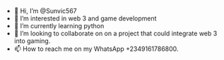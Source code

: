 - 👋 Hi, I’m @Sunvic567
- 👀 I’m interested in web 3 and game development
- 🌱 I’m currently learning python
- 💞️ I’m looking to collaborate on on a project that could integrate web 3 into gaming.
- 📫 How to reach me on my WhatsApp +2349161786800.

<!---
Sunvic567/Sunvic567 is a ✨ special ✨ repository because its `README.md` (this file) appears on your GitHub profile.
You can click the Preview link to take a look at your changes.
--->
